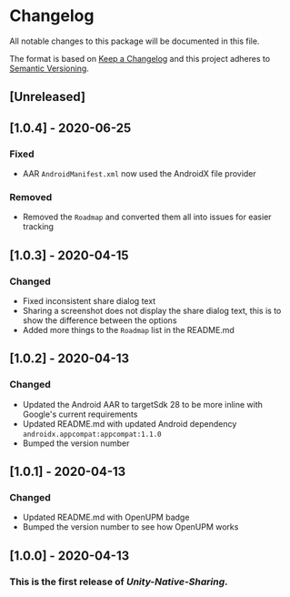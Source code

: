 # Changelog
All notable changes to this package will be documented in this file.

The format is based on [Keep a Changelog](http://keepachangelog.com/en/1.0.0/)
and this project adheres to [Semantic Versioning](http://semver.org/spec/v2.0.0.html).

## [Unreleased]

## [1.0.4] - 2020-06-25
### Fixed
- AAR `AndroidManifest.xml` now used the AndroidX file provider

### Removed
- Removed the `Roadmap` and converted them all into issues for easier tracking

## [1.0.3] - 2020-04-15
### Changed
- Fixed inconsistent share dialog text
- Sharing a screenshot does not display the share dialog text, this is to show the difference between the options
- Added more things to the `Roadmap` list in the README.md

## [1.0.2] - 2020-04-13
### Changed
- Updated the Android AAR to targetSdk 28 to be more inline with Google's current requirements
- Updated README.md with updated Android dependency `androidx.appcompat:appcompat:1.1.0`
- Bumped the version number

## [1.0.1] - 2020-04-13
### Changed
- Updated README.md with OpenUPM badge
- Bumped the version number to see how OpenUPM works

## [1.0.0] - 2020-04-13
### This is the first release of *Unity-Native-Sharing*.
